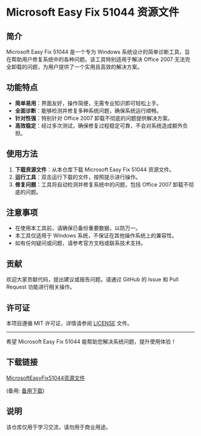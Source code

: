 # Microsoft Easy Fix 51044 资源文件

## 简介
Microsoft Easy Fix 51044 是一个专为 Windows 系统设计的简单诊断工具，旨在帮助用户修复系统中的各种问题。该工具特别适用于解决 Office 2007 无法完全卸载的问题，为用户提供了一个实用且高效的解决方案。

## 功能特点
- **简单易用**：界面友好，操作简便，无需专业知识即可轻松上手。
- **全面诊断**：能够检测并修复多种系统问题，确保系统运行顺畅。
- **针对性强**：特别针对 Office 2007 卸载不彻底的问题提供解决方案。
- **高效稳定**：经过多次测试，确保修复过程稳定可靠，不会对系统造成额外负担。

## 使用方法
1. **下载资源文件**：从本仓库下载 Microsoft Easy Fix 51044 资源文件。
2. **运行工具**：双击运行下载的文件，按照提示进行操作。
3. **修复问题**：工具将自动检测并修复系统中的问题，包括 Office 2007 卸载不彻底的问题。

## 注意事项
- 在使用本工具前，请确保已备份重要数据，以防万一。
- 本工具仅适用于 Windows 系统，不保证在其他操作系统上的兼容性。
- 如有任何疑问或问题，请参考官方文档或联系技术支持。

## 贡献
欢迎大家贡献代码，提出建议或报告问题。请通过 GitHub 的 Issue 和 Pull Request 功能进行相关操作。

## 许可证
本项目遵循 MIT 许可证，详情请参阅 [LICENSE](LICENSE) 文件。

---

希望 Microsoft Easy Fix 51044 能帮助您解决系统问题，提升使用体验！

## 下载链接
[MicrosoftEasyFix51044资源文件](https://pan.quark.cn/s/1317ccbd07e7) 

(备用: [备用下载](https://pan.baidu.com/s/1l6quhPlCWPK2891ZAQMlkQ?pwd=08c7))

## 说明

该仓库仅用于学习交流，请勿用于商业用途。
